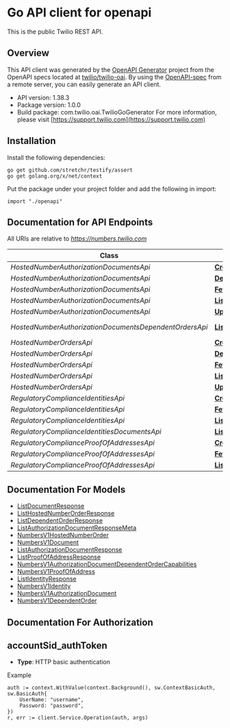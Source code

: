 # Go API client for openapi

This is the public Twilio REST API.

## Overview
This API client was generated by the [OpenAPI Generator](https://openapi-generator.tech) project from the OpenAPI specs located at [twilio/twilio-oai](https://github.com/twilio/twilio-oai/tree/main/spec).  By using the [OpenAPI-spec](https://www.openapis.org/) from a remote server, you can easily generate an API client.

- API version: 1.38.3
- Package version: 1.0.0
- Build package: com.twilio.oai.TwilioGoGenerator
For more information, please visit [https://support.twilio.com](https://support.twilio.com)

## Installation

Install the following dependencies:

```shell
go get github.com/stretchr/testify/assert
go get golang.org/x/net/context
```

Put the package under your project folder and add the following in import:

```golang
import "./openapi"
```

## Documentation for API Endpoints

All URIs are relative to *https://numbers.twilio.com*

Class | Method | HTTP request | Description
------------ | ------------- | ------------- | -------------
*HostedNumberAuthorizationDocumentsApi* | [**CreateAuthorizationDocument**](docs/HostedNumberAuthorizationDocumentsApi.md#createauthorizationdocument) | **Post** /v1/HostedNumber/AuthorizationDocuments | 
*HostedNumberAuthorizationDocumentsApi* | [**DeleteAuthorizationDocument**](docs/HostedNumberAuthorizationDocumentsApi.md#deleteauthorizationdocument) | **Delete** /v1/HostedNumber/AuthorizationDocuments/{Sid} | 
*HostedNumberAuthorizationDocumentsApi* | [**FetchAuthorizationDocument**](docs/HostedNumberAuthorizationDocumentsApi.md#fetchauthorizationdocument) | **Get** /v1/HostedNumber/AuthorizationDocuments/{Sid} | 
*HostedNumberAuthorizationDocumentsApi* | [**ListAuthorizationDocument**](docs/HostedNumberAuthorizationDocumentsApi.md#listauthorizationdocument) | **Get** /v1/HostedNumber/AuthorizationDocuments | 
*HostedNumberAuthorizationDocumentsApi* | [**UpdateAuthorizationDocument**](docs/HostedNumberAuthorizationDocumentsApi.md#updateauthorizationdocument) | **Post** /v1/HostedNumber/AuthorizationDocuments/{Sid} | 
*HostedNumberAuthorizationDocumentsDependentOrdersApi* | [**ListDependentOrder**](docs/HostedNumberAuthorizationDocumentsDependentOrdersApi.md#listdependentorder) | **Get** /v1/HostedNumber/AuthorizationDocuments/{SigningDocumentSid}/DependentOrders | 
*HostedNumberOrdersApi* | [**CreateHostedNumberOrder**](docs/HostedNumberOrdersApi.md#createhostednumberorder) | **Post** /v1/HostedNumber/Orders | 
*HostedNumberOrdersApi* | [**DeleteHostedNumberOrder**](docs/HostedNumberOrdersApi.md#deletehostednumberorder) | **Delete** /v1/HostedNumber/Orders/{Sid} | 
*HostedNumberOrdersApi* | [**FetchHostedNumberOrder**](docs/HostedNumberOrdersApi.md#fetchhostednumberorder) | **Get** /v1/HostedNumber/Orders/{Sid} | 
*HostedNumberOrdersApi* | [**ListHostedNumberOrder**](docs/HostedNumberOrdersApi.md#listhostednumberorder) | **Get** /v1/HostedNumber/Orders | 
*HostedNumberOrdersApi* | [**UpdateHostedNumberOrder**](docs/HostedNumberOrdersApi.md#updatehostednumberorder) | **Post** /v1/HostedNumber/Orders/{Sid} | 
*RegulatoryComplianceIdentitiesApi* | [**CreateIdentity**](docs/RegulatoryComplianceIdentitiesApi.md#createidentity) | **Post** /v1/RegulatoryCompliance/Identities | 
*RegulatoryComplianceIdentitiesApi* | [**FetchIdentity**](docs/RegulatoryComplianceIdentitiesApi.md#fetchidentity) | **Get** /v1/RegulatoryCompliance/Identities/{Sid} | 
*RegulatoryComplianceIdentitiesApi* | [**ListIdentity**](docs/RegulatoryComplianceIdentitiesApi.md#listidentity) | **Get** /v1/RegulatoryCompliance/Identities | 
*RegulatoryComplianceIdentitiesDocumentsApi* | [**ListDocument**](docs/RegulatoryComplianceIdentitiesDocumentsApi.md#listdocument) | **Get** /v1/RegulatoryCompliance/Identities/{IdentitySid}/Documents | 
*RegulatoryComplianceProofOfAddressesApi* | [**CreateProofOfAddress**](docs/RegulatoryComplianceProofOfAddressesApi.md#createproofofaddress) | **Post** /v1/RegulatoryCompliance/ProofOfAddresses | 
*RegulatoryComplianceProofOfAddressesApi* | [**FetchProofOfAddress**](docs/RegulatoryComplianceProofOfAddressesApi.md#fetchproofofaddress) | **Get** /v1/RegulatoryCompliance/ProofOfAddresses/{Sid} | 
*RegulatoryComplianceProofOfAddressesApi* | [**ListProofOfAddress**](docs/RegulatoryComplianceProofOfAddressesApi.md#listproofofaddress) | **Get** /v1/RegulatoryCompliance/ProofOfAddresses | 


## Documentation For Models

 - [ListDocumentResponse](docs/ListDocumentResponse.md)
 - [ListHostedNumberOrderResponse](docs/ListHostedNumberOrderResponse.md)
 - [ListDependentOrderResponse](docs/ListDependentOrderResponse.md)
 - [ListAuthorizationDocumentResponseMeta](docs/ListAuthorizationDocumentResponseMeta.md)
 - [NumbersV1HostedNumberOrder](docs/NumbersV1HostedNumberOrder.md)
 - [NumbersV1Document](docs/NumbersV1Document.md)
 - [ListAuthorizationDocumentResponse](docs/ListAuthorizationDocumentResponse.md)
 - [ListProofOfAddressResponse](docs/ListProofOfAddressResponse.md)
 - [NumbersV1AuthorizationDocumentDependentOrderCapabilities](docs/NumbersV1AuthorizationDocumentDependentOrderCapabilities.md)
 - [NumbersV1ProofOfAddress](docs/NumbersV1ProofOfAddress.md)
 - [ListIdentityResponse](docs/ListIdentityResponse.md)
 - [NumbersV1Identity](docs/NumbersV1Identity.md)
 - [NumbersV1AuthorizationDocument](docs/NumbersV1AuthorizationDocument.md)
 - [NumbersV1DependentOrder](docs/NumbersV1DependentOrder.md)


## Documentation For Authorization



## accountSid_authToken

- **Type**: HTTP basic authentication

Example

```golang
auth := context.WithValue(context.Background(), sw.ContextBasicAuth, sw.BasicAuth{
    UserName: "username",
    Password: "password",
})
r, err := client.Service.Operation(auth, args)
```

